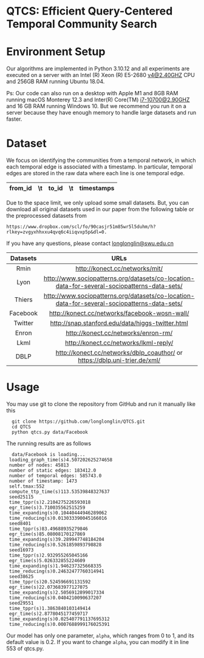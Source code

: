 # QTCS: Efficient Query-Centered Temporal Community Search


# Environment Setup

Our algorithms are implemented in Python 3.10.12 and all experiments are executed on a server with  an Intel (R) Xeon (R) E5-2680 v4@2.40GHZ CPU and 256GB RAM running Ubuntu 18.04. 

Ps: Our code can also run on a desktop with Apple M1 and 8GB RAM running macOS Monterey 12.3  and Inter(R) Core(TM) i7-10700@2.90GHZ and 16 GB RAM running Windows 10. But we recommend you run it on a server because they have enough memory to handle large datasets and run faster.


# Dataset
We focus on identifying the communities from a temporal network, in which each temporal edge is associated with a timestamp. In particular, temporal edges are stored in the raw data where each line is one temporal edge.
 
| from_id | \t  | to_id    | \t  |  timestamps  |
| :----:  |:----: | :----:   |:----:   | :----: |

Due to the space limit, we only upload some small datasets. But, you can download all original datasets used in our paper from the following table or the preprocessed datasets from 
    
    https://www.dropbox.com/scl/fo/90casjr51m85wr5l5duhm/h?rlkey=zvgyxhhxxu4qvq6c4iiqvxp5p&dl=0. 
    
If you have any questions, please contact longlonglin@swu.edu.cn

| Datasets | URLs  |
| :----:  |:----: | 
| Rmin | http://konect.cc/networks/mit/|
| Lyon | http://www.sociopatterns.org/datasets/co-location-data-for-several-sociopatterns-data-sets/|
| Thiers | http://www.sociopatterns.org/datasets/co-location-data-for-several-sociopatterns-data-sets/|
|Facebook |  http://konect.cc/networks/facebook-wosn-wall/|
| Twitter | http://snap.stanford.edu/data/higgs-twitter.html|
| Enron | http://konect.cc/networks/enron-rm/ |
| Lkml | http://konect.cc/networks/lkml-reply/|
| DBLP | http://konect.cc/networks/dblp_coauthor/ or https://dblp.uni-trier.de/xml/ |



 # Usage
  You may use git to clone the repository from GitHub and run it manually like this
  
      git clone https://github.com/longlonglin/QTCS.git
      cd QTCS
      python qtcs.py data/Facebook
  The running results are as follows
  
      data/Facebook is loading...
     loading_graph_time(s)4.507202625274658
     number of nodes: 45813
     number of static edges: 183412.0
     number of temporal edges: 585743.0
     number of timestamp: 1473
     self.tmax:552
     compute_ttp_time(s)113.53539848327637
     seed25115
     time_tppr(s)2.2104275226593018
     egr_time(s)3.710035562515259
     time_expanding(s)0.10440444946289062
     time_reducing(s)0.013033390045166016
     seed8401
     time_tppr(s)83.49688935279846
     egr_time(s)85.08008170127869
     time_expanding(s)39.289947748184204
     time_reducing(s)0.5261859893798828
     seed16973
     time_tppr(s)2.932955265045166
     egr_time(s)5.026332855224609
     time_expanding(s)1.946237325668335
     time_reducing(s)0.24632477760314941
     seed38625
     time_tppr(s)20.524596691131592
     egr_time(s)22.073683977127075
     time_expanding(s)2.5056912899017334
     time_reducing(s)0.0404210090637207
     seed29551
     time_tppr(s)1.3863840103149414
     egr_time(s)2.8778045177459717
     time_expanding(s)0.025407791137695312
     time_reducing(s)0.0007688999176025391


Our model has only one parameter, ``alpha``, which ranges from 0 to 1, and its default value is 0.2. If you want to change ``alpha``, you can modify it in line 553 of qtcs.py.


